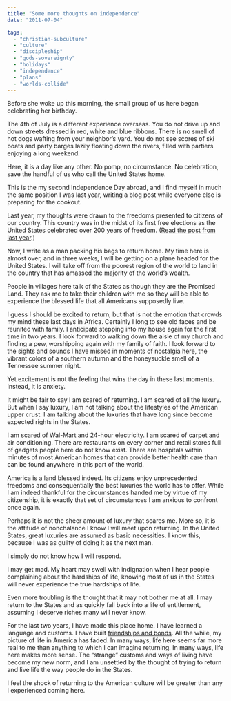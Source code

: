 ```yaml
---
title: "Some more thoughts on independence"
date: "2011-07-04"

tags: 
  - "christian-subculture"
  - "culture"
  - "discipleship"
  - "gods-sovereignty"
  - "holidays"
  - "independence"
  - "plans"
  - "worlds-collide"
---
```


Before she woke up this morning, the small group of us here began celebrating her birthday.

The 4th of July is a different experience overseas. You do not drive up and down streets dressed in red, white and blue ribbons. There is no smell of hot dogs wafting from your neighbor’s yard. You do not see scores of ski boats and party barges lazily floating down the rivers, filled with partiers enjoying a long weekend.

Here, it is a day like any other. No pomp, no circumstance. No celebration, save the handful of us who call the United States home.

This is the my second Independence Day abroad, and I find myself in much the same position I was last year, writing a blog post while everyone else is preparing for the cookout.

Last year, my thoughts were drawn to the freedoms presented to citizens of our country. This country was in the midst of its first free elections as the United States celebrated over 200 years of freedom. ([Read the post from last year](http://blog.keelancook.com/2010/07/some-thoughts-on-independence/ "Some thoughts on independence").)

Now, I write as a man packing his bags to return home. My time here is almost over, and in three weeks, I will be getting on a plane headed for the United States. I will take off from the poorest region of the world to land in the country that has amassed the majority of the world’s wealth.

People in villages here talk of the States as though they are the Promised Land. They ask me to take their children with me so they will be able to experience the blessed life that all Americans supposedly live.

I guess I should be excited to return, but that is not the emotion that crowds my mind these last days in Africa. Certainly I long to see old faces and be reunited with family. I anticipate stepping into my house again for the first time in two years. I look forward to walking down the aisle of my church and finding a pew, worshipping again with my family of faith. I look forward to the sights and sounds I have missed in moments of nostalgia here, the vibrant colors of a southern autumn and the honeysuckle smell of a Tennessee summer night.

Yet excitement is not the feeling that wins the day in these last moments. Instead, it is anxiety.

It might be fair to say I am scared of returning. I am scared of all the luxury. But when I say luxury, I am not talking about the lifestyles of the American upper crust. I am talking about the luxuries that have long since become expected rights in the States.

I am scared of Wal-Mart and 24-hour electricity. I am scared of carpet and air conditioning. There are restaurants on every corner and retail stores full of gadgets people here do not know exist. There are hospitals within minutes of most American homes that can provide better health care than can be found anywhere in this part of the world.

America is a land blessed indeed. Its citizens enjoy unprecedented freedoms and consequentially the best luxuries the world has to offer. While I am indeed thankful for the circumstances handed me by virtue of my citizenship, it is exactly that set of circumstances I am anxious to confront once again.

Perhaps it is not the sheer amount of luxury that scares me. More so, it is the attitude of nonchalance I know I will meet upon returning. In the United States, great luxuries are assumed as basic necessities. I know this, because I was as guilty of doing it as the next man.

I simply do not know how I will respond.

I may get mad. My heart may swell with indignation when I hear people complaining about the hardships of life, knowing most of us in the States will never experience the true hardships of life.

Even more troubling is the thought that it may not bother me at all. I may return to the States and as quickly fall back into a life of entitlement, assuming I deserve riches many will never know.

For the last two years, I have made this place home. I have learned a language and customs. I have built [friendships and bonds](http://blog.keelancook.com/2010/11/what-am-i-doing-here-part-2-the-people/ "What am I doing here? Part 2 – The People"). All the while, my picture of life in America has faded. In many ways, life here seems far more real to me than anything to which I can imagine returning. In many ways, life here makes more sense. The “strange” customs and ways of living have become my new norm, and I am unsettled by the thought of trying to return and live life the way people do in the States.

I feel the shock of returning to the American culture will be greater than any I experienced coming here.
